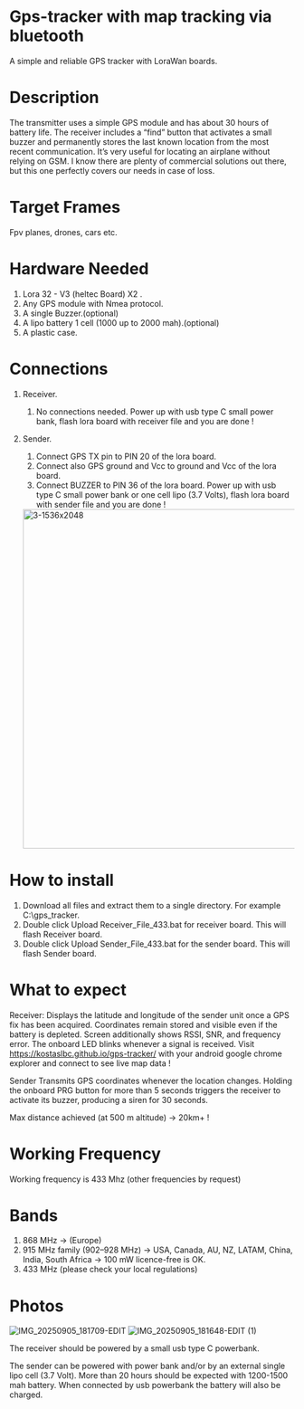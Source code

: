# Gps-tracker with map tracking via bluetooth
A simple and reliable GPS tracker with LoraWan boards.

# Description
The transmitter uses a simple GPS module and has about 30 hours of battery life. The receiver includes a “find” button that activates a small buzzer and permanently stores the last known location from the most recent communication.
It’s very useful for locating an airplane without relying on GSM. I know there are plenty of commercial solutions out there, but this one perfectly covers our needs in case of loss.

# Target Frames  
Fpv planes, drones, cars  etc. 

# Hardware Needed
1. Lora 32 - V3 (heltec Board) X2 .
2. Any GPS module with Nmea protocol.
3. A single Buzzer.(optional)
4. A lipo battery 1 cell (1000 up to 2000 mah).(optional)
5. A plastic case.

# Connections
1. Receiver.
   
   1. No connections needed.
   Power up with usb type C small power bank, flash lora board with receiver file and you are done !

3. Sender.
   
   1. Connect GPS TX pin to PIN 20 of the lora board.
   2. Connect also GPS ground and Vcc to ground and Vcc of the lora board.
   3. Connect BUZZER to PIN 36 of the lora board.
   Power up with usb type C small power bank or one cell lipo (3.7 Volts), flash lora board with sender file and you are done !
   <img width="600" height="600" alt="3-1536x2048" src="https://github.com/user-attachments/assets/9a2203cd-7577-4f5f-bf55-153d5cbcd559" />

   
# How to install
1. Download all files and extract them to a single directory. For example C:\\gps_tracker.
2. Double click Upload Receiver_File_433.bat for receiver board. This will flash Receiver board.
3. Double click Upload Sender_File_433.bat for the sender board. This will flash Sender board.


# What to expect
Receiver:
Displays the latitude and longitude of the sender unit once a GPS fix has been acquired.
Coordinates remain stored and visible even if the battery is depleted.
Screen additionally shows RSSI, SNR, and frequency error.
The onboard LED blinks whenever a signal is received.
Visit https://kostaslbc.github.io/gps-tracker/ with your android google chrome explorer and connect to see live map data !

Sender
Transmits GPS coordinates whenever the location changes.
Holding the onboard PRG button for more than 5 seconds triggers the receiver to activate its buzzer, producing a siren for 30 seconds.

Max distance achieved (at 500 m altitude) → 20km+ ! 

# Working Frequency
 Working frequency is 433 Mhz (other frequencies by request) 

# Bands 
 1. 868 MHz → (Europe) 
 2. 915 MHz family (902–928 MHz) → USA, Canada, AU, NZ, LATAM, China, India, South Africa → 100 mW licence-free is OK.
 3. 433 MHz (please check your local regulations)

# Photos
![IMG_20250905_181709-EDIT](https://github.com/user-attachments/assets/d7cca124-4c34-4698-9a94-eae1d5b39b18)
![IMG_20250905_181648-EDIT (1)](https://github.com/user-attachments/assets/7f6fa0d4-9617-4ab7-aeae-7e8fdeb4b9ca)


The receiver should be powered by a small usb type C powerbank.

The sender can be powered with power bank and/or by an external single lipo cell (3.7 Volt).
More than 20 hours should be expected with 1200-1500 mah battery.
When connected by usb powerbank the battery will also be charged.



